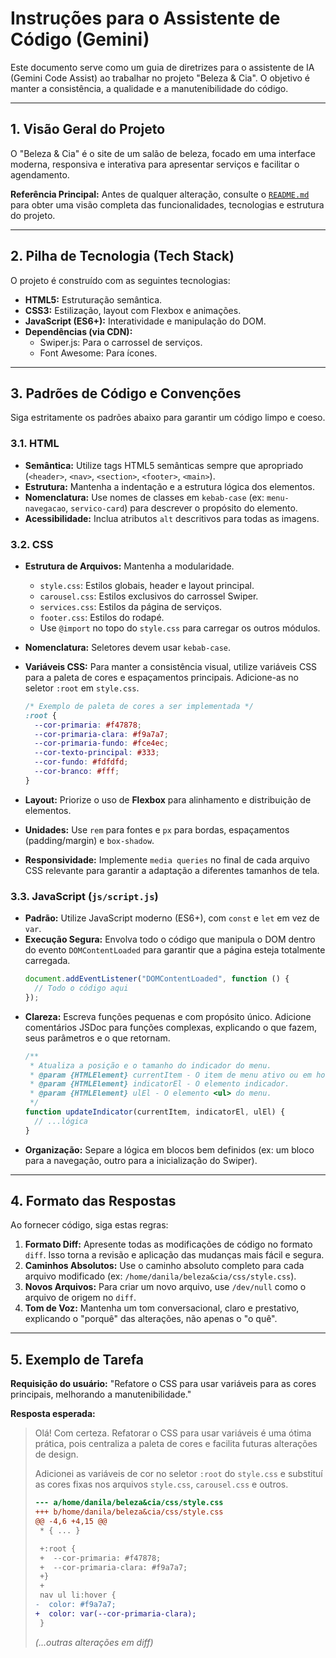 # Instruções para o Assistente de Código (Gemini)

Este documento serve como um guia de diretrizes para o assistente de IA (Gemini Code Assist) ao trabalhar no projeto "Beleza & Cia". O objetivo é manter a consistência, a qualidade e a manutenibilidade do código.

---

## 1. Visão Geral do Projeto

O "Beleza & Cia" é o site de um salão de beleza, focado em uma interface moderna, responsiva e interativa para apresentar serviços e facilitar o agendamento.

**Referência Principal:** Antes de qualquer alteração, consulte o [`README.md`](./README.md) para obter uma visão completa das funcionalidades, tecnologias e estrutura do projeto.

---

## 2. Pilha de Tecnologia (Tech Stack)

O projeto é construído com as seguintes tecnologias:

- **HTML5:** Estruturação semântica.
- **CSS3:** Estilização, layout com Flexbox e animações.
- **JavaScript (ES6+):** Interatividade e manipulação do DOM.
- **Dependências (via CDN):**
  - Swiper.js: Para o carrossel de serviços.
  - Font Awesome: Para ícones.

---

## 3. Padrões de Código e Convenções

Siga estritamente os padrões abaixo para garantir um código limpo e coeso.

### 3.1. HTML

- **Semântica:** Utilize tags HTML5 semânticas sempre que apropriado (`<header>`, `<nav>`, `<section>`, `<footer>`, `<main>`).
- **Estrutura:** Mantenha a indentação e a estrutura lógica dos elementos.
- **Nomenclatura:** Use nomes de classes em `kebab-case` (ex: `menu-navegacao`, `servico-card`) para descrever o propósito do elemento.
- **Acessibilidade:** Inclua atributos `alt` descritivos para todas as imagens.

### 3.2. CSS

- **Estrutura de Arquivos:** Mantenha a modularidade.
  - `style.css`: Estilos globais, header e layout principal.
  - `carousel.css`: Estilos exclusivos do carrossel Swiper.
  - `services.css`: Estilos da página de serviços.
  - `footer.css`: Estilos do rodapé.
  - Use `@import` no topo do `style.css` para carregar os outros módulos.
- **Nomenclatura:** Seletores devem usar `kebab-case`.
- **Variáveis CSS:** Para manter a consistência visual, utilize variáveis CSS para a paleta de cores e espaçamentos principais. Adicione-as no seletor `:root` em `style.css`.

  ```css
  /* Exemplo de paleta de cores a ser implementada */
  :root {
    --cor-primaria: #f47878;
    --cor-primaria-clara: #f9a7a7;
    --cor-primaria-fundo: #fce4ec;
    --cor-texto-principal: #333;
    --cor-fundo: #fdfdfd;
    --cor-branco: #fff;
  }
  ```

- **Layout:** Priorize o uso de **Flexbox** para alinhamento e distribuição de elementos.
- **Unidades:** Use `rem` para fontes e `px` para bordas, espaçamentos (padding/margin) e `box-shadow`.
- **Responsividade:** Implemente `media queries` no final de cada arquivo CSS relevante para garantir a adaptação a diferentes tamanhos de tela.

### 3.3. JavaScript (`js/script.js`)

- **Padrão:** Utilize JavaScript moderno (ES6+), com `const` e `let` em vez de `var`.
- **Execução Segura:** Envolva todo o código que manipula o DOM dentro do evento `DOMContentLoaded` para garantir que a página esteja totalmente carregada.
  ```javascript
  document.addEventListener("DOMContentLoaded", function () {
    // Todo o código aqui
  });
  ```
- **Clareza:** Escreva funções pequenas e com propósito único. Adicione comentários JSDoc para funções complexas, explicando o que fazem, seus parâmetros e o que retornam.
  ```javascript
  /**
   * Atualiza a posição e o tamanho do indicador do menu.
   * @param {HTMLElement} currentItem - O item de menu ativo ou em hover.
   * @param {HTMLElement} indicatorEl - O elemento indicador.
   * @param {HTMLElement} ulEl - O elemento <ul> do menu.
   */
  function updateIndicator(currentItem, indicatorEl, ulEl) {
    // ...lógica
  }
  ```
- **Organização:** Separe a lógica em blocos bem definidos (ex: um bloco para a navegação, outro para a inicialização do Swiper).

---

## 4. Formato das Respostas

Ao fornecer código, siga estas regras:

1.  **Formato Diff:** Apresente todas as modificações de código no formato `diff`. Isso torna a revisão e aplicação das mudanças mais fácil e segura.
2.  **Caminhos Absolutos:** Use o caminho absoluto completo para cada arquivo modificado (ex: `/home/danila/beleza&cia/css/style.css`).
3.  **Novos Arquivos:** Para criar um novo arquivo, use `/dev/null` como o arquivo de origem no `diff`.
4.  **Tom de Voz:** Mantenha um tom conversacional, claro e prestativo, explicando o "porquê" das alterações, não apenas o "o quê".

---

## 5. Exemplo de Tarefa

**Requisição do usuário:** "Refatore o CSS para usar variáveis para as cores principais, melhorando a manutenibilidade."

**Resposta esperada:**

> Olá! Com certeza. Refatorar o CSS para usar variáveis é uma ótima prática, pois centraliza a paleta de cores e facilita futuras alterações de design.
>
> Adicionei as variáveis de cor no seletor `:root` do `style.css` e substituí as cores fixas nos arquivos `style.css`, `carousel.css` e outros.
>
> ```diff
> --- a/home/danila/beleza&cia/css/style.css
> +++ b/home/danila/beleza&cia/css/style.css
> @@ -4,6 +4,15 @@
>  * { ... }
>
>  +:root {
>  +  --cor-primaria: #f47878;
>  +  --cor-primaria-clara: #f9a7a7;
>  +}
>  +
>  nav ul li:hover {
> -  color: #f9a7a7;
> +  color: var(--cor-primaria-clara);
>  }
> ```
>
> _(...outras alterações em diff)_
